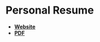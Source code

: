 # Personal Resume

- **[Website](https://lisi4ok.com)**
- **[PDF](https://lisi4ok.com/nikola-haralamov-personal-resume.pdf)**
